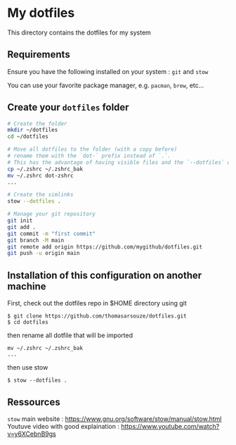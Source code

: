 # My dotfiles

This directory contains the dotfiles for my system

## Requirements

Ensure you have the following installed on your system : `git` and `stow`

You can use your favorite package manager, e.g. `pacman`, `brew`, etc...

## Create your `dotfiles` folder

```bash
# Create the folder
mkdir ~/dotfiles
cd ~/dotfiles

# Move all dotfiles to the folder (with a copy before)
# rename them with the `dot-` prefix instead of `.`.
# This has the advantage of having visible files and the `--dotfiles` options handles them
cp ~/.zshrc ~/.zshrc_bak
mv ~/.zshrc dot-zshrc
...

# Create the simlinks
stow --dotfiles .

# Manage your git repository
git init
git add .
git commit -m "first commit"
git branch -M main
git remote add origin https://github.com/mygithub/dotfiles.git
git push -u origin main
```

## Installation of this configuration on another machine

First, check out the dotfiles repo in $HOME directory using git

```
$ git clone https://github.com/thomasarsouze/dotfiles.git
$ cd dotfiles
```

then rename all dotfile that will be imported

```
mv ~/.zshrc ~/.zshrc_bak
...
```

then use stow

```
$ stow --dotfiles .
```

## Ressources

`stow` main website : https://www.gnu.org/software/stow/manual/stow.html
Youtuve video with good explaination : https://www.youtube.com/watch?v=y6XCebnB9gs
